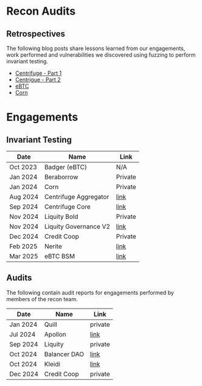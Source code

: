 # Recon Audits

## Retrospectives
The following blog posts share lessons learned from our engagements, work performed and vulnerabilities we discovered using fuzzing to perform invariant testing.

- [Centrifuge - Part 1](https://getrecon.substack.com/p/lessons-learned-from-fuzzing-centrifuge?r=34r2zr)
- [Centrigue - Part 2](https://getrecon.substack.com/p/lessons-learned-from-fuzzing-centrifuge-059?r=34r2zr)
- [eBTC](https://getrecon.substack.com/p/ebtc-retrospective?r=34r2zr)
- [Corn](https://getrecon.substack.com/p/corn-engagement-retrospective?r=34r2zr)


# Engagements

## Invariant Testing

| Date | Name | Link |
|------|------|------|
| Oct 2023 | Badger (eBTC) | N/A |
| Jan 2024 | Beraborrow | Private | 
| Jan 2024 | Corn | Private |
| Aug 2024 | Centrifuge Aggregator | [link](https://github.com/centrifuge/liquidity-pools/tree/main/test/recon-aggregator) |
| Sep 2024 | Centrifuge Core | [link](https://github.com/centrifuge/liquidity-pools/tree/main/test/recon-core) |
| Nov 2024 | Liquity Bold | Private |
| Nov 2024 | Liquity Governance V2 | [link](https://github.com/liquity/V2-gov/tree/main/test/recon) |
| Dec 2024 | Credit Coop | Private | 
| Feb 2025 | Nerite | [link](https://github.com/Recon-Fuzz/nerite/tree/invariant-testing/contracts/test/recon) | 
| Mar 2025 | eBTC BSM | [link](https://github.com/ebtc-protocol/ebtc-bsm/tree/main/test/recon-core) | 

## Audits

The following contain audit reports for engagements performed by members of the recon team.

| Date | Name | Link |
|------|------|------|
| Jan 2024 | Quill | private |
|  Jul 2024  | Apollon |  [link](https://github.com/Recon-Fuzz/audits/blob/main/Apollon_Report.md) |
| Sep 2024 | Liquity | private |
| Oct 2024 | Balancer DAO | [link](https://github.com/Recon-Fuzz/audits/blob/main/Balancer_Report.md) |
| Oct 2024 | Kleidi | [link](https://github.com/Recon-Fuzz/audits/blob/main/Kleidi_Report.md) |
| Dec 2024 | Credit Coop | private |

